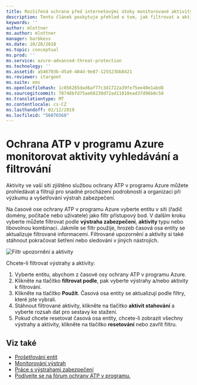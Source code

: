 ```yaml
---
title: Rozšířená ochrana před internetovými útoky monitorované aktivity filtrovat a hledat | Dokumentace Microsoftu
description: Tento článek poskytuje přehled o tom, jak filtrovat a aktivit vyhledávání, které jsou monitorovány pomocí služby Azure ATP.
keywords: ''
author: mlottner
ms.author: mlottner
manager: barbkess
ms.date: 10/28/2018
ms.topic: conceptual
ms.prod: ''
ms.service: azure-advanced-threat-protection
ms.technology: ''
ms.assetid: a546703b-d5a9-404d-9e87-125523bb8421
ms.reviewer: itargoet
ms.suite: ems
ms.openlocfilehash: 1c056265dad6af77c3d1722a39fe75ee40e1abd8
ms.sourcegitcommit: 78748bfd75ae68230d72ad11010ead37d96b0c58
ms.translationtype: MT
ms.contentlocale: cs-CZ
ms.lasthandoff: 02/12/2019
ms.locfileid: "56076568"
---
```

# <a name="azure-atp-monitored-activities-search-and-filter"></a>Ochrana ATP v programu Azure monitorovat aktivity vyhledávání a filtrování 

Aktivity ve vaší síti zjištěno službou ochrany ATP v programu Azure můžete prohledávat a filtrují pro snadné procházení podrobností a organizaci při výzkumu a vyšetřování výstrah zabezpečení.  

Na časové ose ochrany ATP v programu Azure vyberte entitu v síti (řadič domény, počítače nebo uživatele) jako filtr přístupový bod. V dalším kroku vyberte můžete filtrovat podle **výstraha zabezpečení**, **aktivity** typu nebo libovolnou kombinaci. Jakmile se filtr použije, hrozeb časová osa entity se aktualizuje filtrované informacemi. Filtrované upozornění a aktivity si také stáhnout pokračovat šetření nebo sledování v jiných nástrojích. 

![Filtr upozornění a aktivity](./media/activities-filter.png)

Chcete-li filtrovat výstrahy a aktivity:
 1. Vyberte entitu, abychom z časové osy ochrany ATP v programu Azure. 
 2. Klikněte na tlačítko **filtrovat podle**, pak vyberte výstrahy a/nebo aktivity k filtrování. 
 3. Klikněte na tlačítko **Použít**. Časová osa entity se aktualizují podle filtry, které jste vybrali. 
 4. Stáhnout filtrované aktivity, klikněte na tlačítko **aktivit stahování** a vyberte rozsah dat pro sestavy ke stažení. 
 5. Pokud chcete resetovat časová osa entity, chcete-li zobrazit všechny výstrahy a aktivity, klikněte na tlačítko **resetování** nebo zavřít filtru. 


## <a name="see-also"></a>Viz také
- [Prošetřování entit](investigate-entity.md)
- [Monitorování výstrah](monitoring-alerts.md)
- [Práce s výstrahami zabezpečení](working-with-suspicious-activities.md)
- [Podívejte se na fórum ochrany ATP v programu.](https://aka.ms/azureatpcommunity)
